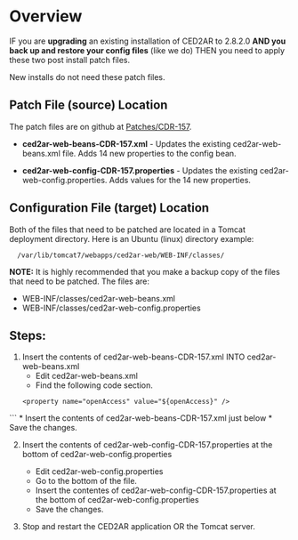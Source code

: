 # Overview

IF you are **upgrading** an existing installation of CED2AR to 2.8.2.0 **AND you back up and restore your config files** (like we do) THEN you need to apply these two post install patch files.

New installs do not need these patch files.

## Patch File (source) Location

The patch files are on github at [Patches/CDR-157](https://github.com/ncrncornell/ced2ar/tree/master/Patches/CDR-157).

* **ced2ar-web-beans-CDR-157.xml** - Updates the existing ced2ar-web-beans.xml file.  Adds 14 new properties to the config bean.

* **ced2ar-web-config-CDR-157.properties** - Updates the existing ced2ar-web-config.properties.  Adds values for the 14 new properties.

## Configuration File (target) Location

Both of the files that need to be patched are located in a Tomcat deployment directory.  Here is an Ubuntu (linux) directory example:
  ```
    /var/lib/tomcat7/webapps/ced2ar-web/WEB-INF/classes/
  ```

**NOTE:** It is highly recommended that you make a backup copy of the files that need to be patched.  The files are:
* WEB-INF/classes/ced2ar-web-beans.xml
* WEB-INF/classes/ced2ar-web-config.properties

## Steps:
1. Insert the contents of ced2ar-web-beans-CDR-157.xml INTO ced2ar-web-beans.xml
     * Edit ced2ar-web-beans.xml
     * Find the following code section.
    ```
    <property name="openAccess" value="${openAccess}" />

  </bean>
    ```
     * Insert the contents of ced2ar-web-beans-CDR-157.xml just below <property name=  and above </bean>
     * Save the changes.

2. Insert the contents of ced2ar-web-config-CDR-157.properties at the bottom of ced2ar-web-config.properties
     * Edit ced2ar-web-config.properties 
     * Go to the bottom of the file.
     * Insert the contentes of ced2ar-web-config-CDR-157.properties at the bottom of ced2ar-web-config.properties 
     * Save the changes.

3. Stop and restart the CED2AR application OR the Tomcat server.
